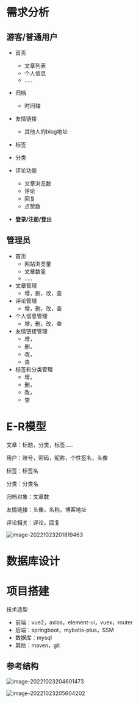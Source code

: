 # 需求分析



## 游客/普通用户

+ 首页
  + 文章列表
  + 个人信息
  + .....
+ 归档
  + 时间轴
+ 友情链接
  + 其他人的blog地址

+ 标签
+ 分类

+ 评论功能
  + 文章浏览数
  + 评论
  + 回复
  + 点赞数

+ **登录/注册/登出**



## 管理员

+ 首页
  + 网站浏览量
  + 文章数量
  + .....
+ 文章管理
  + 增，删，改，查
+ 评论管理
  + 增，删，改，查
+ 个人信息管理
  + 增，删，改，查
+ 友情链接管理
  + 增，
  + 删，
  + 改，
  + 查
+ 标签和分类管理
  + 增，
  + 删，
  + 改，
  + 查





# E-R模型

文章：标题，分类，标签.....

用户：账号，密码，昵称，个性签名，头像

标签：标签名

分类：分类名

归档对象：文章数

友情链接：头像，名称，博客地址

评论相关：评论，回复

![image-20221023201819463](D:\MyCode\GitCode\blog\B4\blog-springboot-vue\image-20221023201819463.png)





# 数据库设计









# 项目搭建

技术选型

+ 前端：vue2，axios，element-ui，vuex，router
+ 后端：springboot，mybatis-plus，SSM
+ 数据库：mysql
+ 其他：maven，git



## 参考结构

![image-20221023204601473](D:\MyCode\GitCode\blog\B4\blog-springboot-vue\image-20221023204601473.png)





![image-20221023205604202](D:\MyCode\GitCode\blog\B4\blog-springboot-vue\image-20221023205604202.png)